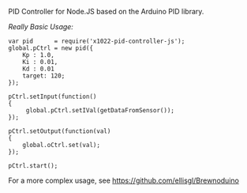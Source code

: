 PID Controller for Node.JS based on the Arduino PID library.

*Really Basic Usage:*

```
var pid      = require('x1022-pid-controller-js');
global.pCtrl = new pid({
    Kp : 1.0,
    Ki : 0.01,
    Kd : 0.01
    target: 120;
});

pCtrl.setInput(function()
{
     global.pCtrl.setIVal(getDataFromSensor());
});

pCtrl.setOutput(function(val)
{
    global.oCtrl.set(val);
});

pCtrl.start();
```

For a more complex usage, see https://github.com/ellisgl/Brewnoduino